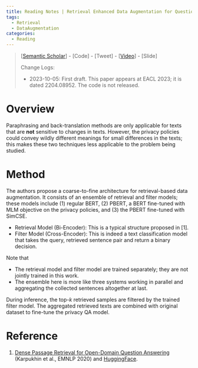 ```yaml
---
title: Reading Notes | Retrieval Enhanced Data Augmentation for Question Answering on Privacy Policies
tags:
  - Retrieval
  - DataAugmentation
categories:
  - Reading
---
```


> [[Semantic Scholar](https://www.semanticscholar.org/paper/Retrieval-Enhanced-Data-Augmentation-for-Question-Parvez-Chi/a7972d8f9f1ed21293a355e925006536fe6fe4df#citing-papers)] - [Code] - [Tweet] - [[Video](https://aclanthology.org/2023.eacl-main.16.mp4)] - [Slide] 
>
> Change Logs:
>
> - 2023-10-05: First draft. This paper appears at EACL 2023; it is dated 2204.08952. The code is not released.

# Overview

Paraphrasing and back-translation methods are only applicable for texts that are **not** sensitive to changes in texts. However, the privacy policies could convey wildly different meanings for small differences in the texts; this makes these two techniques less applicable to the problem being studied.

# Method

The authors propose a coarse-to-fine architecture for retrieval-based data augmentation. It consists of an ensemble of retrieval and filter models; these models include (1) regular BERT, (2) PBERT, a BERT fine-tuned with MLM objective on the privacy policies, and (3) the PBERT fine-tuned with SimCSE. 

- Retrieval Model (Bi-Encoder): This is a typical structure proposed in [1]. 
- Filter Model (Cross-Encoder): This is indeed a text classification model that takes the query, retrieved sentence pair and return a binary decision.

Note that

- The retrieval model and filter model are trained separately; they are not jointly trained in this work.
- The ensemble here is more like three systems working in parallel and aggregating the collected sentences altogether at last. 

During inference, the top-$k$ retrieved samples are filtered by the trained filter model. The aggregated retrieved texts are combined with original dataset to fine-tune the privacy QA model.

# Reference

1. [Dense Passage Retrieval for Open-Domain Question Answering](https://aclanthology.org/2020.emnlp-main.550) (Karpukhin et al., EMNLP 2020) and [HuggingFace](https://huggingface.co/docs/transformers/model_doc/dpr).

